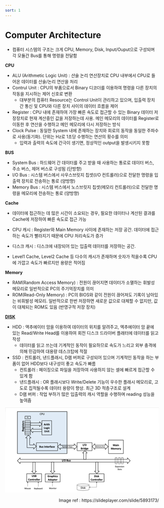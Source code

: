 ```yaml
---
sort: 1
---
```


# Computer Architecture

* 컴퓨터 시스템의 구조는 크게 CPU, Memory, Disk, Input/Ouput으로 구성되며 각 모듈간 Bus를 통해 명령을 전달함

**CPU**

* ALU (Arithmetic Logic Unit) : 산술 논리 연산장치로 CPU 내부에서 CPU로 들어온 데이터를 산술/논리 연산을 처리
* Contrul Unit : CPU의 부품으로서 Binary 디코더를 이용하여 명령을 다른 장치의 작동을 지시하는 제어 신호로 변환
  * 대부분의 컴퓨터 Resource는 Control Unit이 관리하고 있으며, 입출력 장치 간 통신 및 CPU와 다른 장치 사이의 데이터 흐름을 제어 
* Register : CPU 내에 존재하여 가장 빠른 속도로 접근할 수 있는 Binary 데이터 저장장치로 현재 계산중인 값을 저장하는데 사용. 메인 메모리의 데이터를 Register로 이동한 후 연산을 수행하고 메인 메모리에 다시 저장하는 방식
* Clock Pulse : 동일한 System 내에 존재하는 장치와 회로의 동작을 동일한 주파수로 사용(동기화). 단위는 Hz로 1초당 수행하는 연산의 횟수를 의미
  * 입력과 출력의 속도에 간극이 생기면, 정상적인 output을 발생시키지 못함

**BUS**

* System Bus : 하드웨어 간 데이터를 주고 받을 때 사용하는 통로로 데이터 버스, 주소 버스, 제어 버스로 구성됨 (단방향)
* I/O Bus : 시스템 버스에서 사우스브릿지 칩셋(I/O 컨트롤러)으로 전달한 명령을 입출력 장치로 전송하는 통로 (양방향)
* Memory Bus : 시스템 버스에서 노스브릿지 칩셋(메모리 컨트롤러)으로 전달한 명령을 메모리에 전송하는 통로 (양방향)

**Cache**

* 데이터에 접근하는 데 많은 시간이 소요되는 경우, 필요한 데이터나 계산된 결과를 Cache에 저장하여 빠른 속도로 접근 가능 

* CPU 캐시 : Register와 Main Memory 사이에 존재하는 저장 공간. 데이터에 접근하는 속도가 빨라지기 때문에 CPU 처리속도가 증가
* 디스크 캐시 : 디스크에 내장되어 있는 입출력 데이터를 저장하는 공간. 
* Level1 Cache, Level2 Cache 등 다수의 캐시가 존재하며 숫자가 적을수록 CPU에 가깝고 속도가 빠르지만 용량은 적어짐

**Memory**

* RAM(Random Access Memory) : 전원이 끊어지면 데이터가 소멸하는 휘발성 메모리로 일반적으로 PC의 주기억장치를 의미
* ROM(Read-Only Memory) : PC의 BIOS와 같이 전원이 끊어져도 기록이 남아있는 비휘발성 메모리. 일반적으로 한번 저장하면 새로운 값으로 대체할 수 없지만, 값이 대체되는 ROM도 있음 (반영구적 저장 장치)

**[DISK](https://jeothen.github.io/Computer_Science/OS/File_System.html#disk)**

* HDD : 액추에이터 암을 이용하여 데이터의 위치를 알려주고, 엑추에이터 암 끝에 있는 Read/Write Head를 이용하여 회전 디스크 드라이버 플래터에 데이터를 읽고 작성
  * 데이터를 읽고 쓰는데 기계적인 동작이 필요하므로 속도가 느리고 외부 충격에 의해 민감하여 대용량 데스크탑에 적절
* SSD : 컨트롤러, 낸드플래시, D램 버퍼로 구성되어 있으며 기계적인 동작을 하는 부품이 없어 HDD보다 내구성이 좋고 속도가 빠름
  * 컨트롤러 : 페이징으로 파일을 저장하여 사용하지 않는 셀에 빠르게 접근할 수 있게 함
  * 낸드플래시 : OR 플래시보다 Write/Delete 기능이 우수한 플래시 메모리로, 고도로 집적될수록 데이터 용량이 향상. 최근 3D 적층구조로 설계
  * D램 버퍼 : 작업 부하가 많은 입출력의 캐시 역할을 수행하며 reading 성능을 높여줌

![Computer_Structure](./Img/Computer_Architecture.png)

<div style="text-align: right"> Image ref : https://slideplayer.com/slide/5893173/</div>

